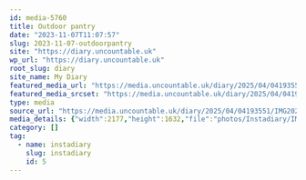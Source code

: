 ```yaml
---
id: media-5760
title: Outdoor pantry
date: "2023-11-07T11:07:57"
slug: 2023-11-07-outdoorpantry
site: "https://diary.uncountable.uk"
wp_url: "https://diary.uncountable.uk"
root_slug: diary
site_name: My Diary
featured_media_url: "https://media.uncountable.uk/diary/2025/04/04193551/IMG20231107110757.webp"
featured_media_srcset: "https://media.uncountable.uk/diary/2025/04/04193551/IMG20231107110757-300x225.webp 300w, https://media.uncountable.uk/diary/2025/04/04193551/IMG20231107110757-1024x768.webp 1024w, https://media.uncountable.uk/diary/2025/04/04193551/IMG20231107110757-150x150.webp 150w, https://media.uncountable.uk/diary/2025/04/04193551/IMG20231107110757-640x480.webp 640w, https://media.uncountable.uk/diary/2025/04/04193551/IMG20231107110757.webp 2177w"
type: media
source_url: "https://media.uncountable.uk/diary/2025/04/04193551/IMG20231107110757.webp"
media_details: {"width":2177,"height":1632,"file":"photos/Instadiary/IMG20231107110757.webp","filesize":183904,"sizes":{"medium":{"file":"IMG20231107110757-300x225.webp","width":300,"height":225,"filesize":22462,"mime_type":"image/webp","source_url":"https://media.uncountable.uk/diary/2025/04/04193551/IMG20231107110757-300x225.webp"},"large":{"file":"IMG20231107110757-1024x768.webp","width":1024,"height":768,"filesize":145630,"mime_type":"image/webp","source_url":"https://media.uncountable.uk/diary/2025/04/04193551/IMG20231107110757-1024x768.webp"},"thumbnail":{"file":"IMG20231107110757-150x150.webp","width":150,"height":150,"filesize":8944,"mime_type":"image/webp","source_url":"https://media.uncountable.uk/diary/2025/04/04193551/IMG20231107110757-150x150.webp"},"mobwidth":{"file":"IMG20231107110757-640x480.webp","width":640,"height":480,"filesize":74700,"mime_type":"image/webp","source_url":"https://media.uncountable.uk/diary/2025/04/04193551/IMG20231107110757-640x480.webp"},"full":{"file":"IMG20231107110757.webp","width":2177,"height":1632,"mime_type":"image/webp","source_url":"https://media.uncountable.uk/diary/2025/04/04193551/IMG20231107110757.webp"}},"image_meta":{"aperture":"0","credit":"","camera":"","caption":"","created_timestamp":"0","copyright":"","focal_length":"0","iso":"0","shutter_speed":"0","title":"","orientation":"0","keywords":[]}}
category: []
tag:
  - name: instadiary
    slug: instadiary
    id: 5
---
```


